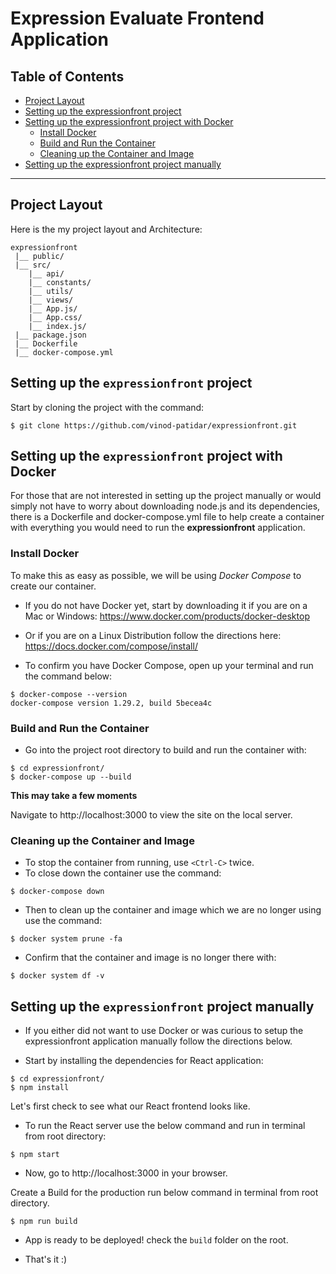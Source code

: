 # Expression Evaluate Frontend Application

## Table of Contents

- [Project Layout](#project-layout)
- [Setting up the expressionfront project](#setting-up-the-expressionfront-project)
- [Setting up the expressionfront project with Docker](#setting-up-the-expressionfront-project-with-docker)
  - [Install Docker](#install-docker)
  - [Build and Run the Container](#build-and-run-the-container)
  - [Cleaning up the Container and Image](#cleaning-up-the-container-and-image)
- [Setting up the expressionfront project manually](#setting-up-the-expressionfront-project-manually)

---

## Project Layout
  
  Here is the my project layout and Architecture:
  
  ```
  expressionfront
   |__ public/
   |__ src/
      |__ api/
      |__ constants/
      |__ utils/
      |__ views/
      |__ App.js/
      |__ App.css/
      |__ index.js/
   |__ package.json
   |__ Dockerfile
   |__ docker-compose.yml
  ```
  
  ## Setting up the `expressionfront` project
  
  Start by cloning the project with the command:
  ```
  $ git clone https://github.com/vinod-patidar/expressionfront.git
  ```
  
  ## Setting up the `expressionfront` project with Docker

  For those that are not interested in setting up the project manually or would simply not have to worry about downloading node.js and its dependencies, there is a Dockerfile and docker-compose.yml file to help create a container with everything you would need to run the **expressionfront** application.

  ### Install Docker

  To make this as easy as possible, we will be using *Docker Compose* to create our container.

  - If you do not have Docker yet, start by downloading it if you are on a Mac or Windows:
  https://www.docker.com/products/docker-desktop

  - Or if you are on a Linux Distribution follow the directions here:
  https://docs.docker.com/compose/install/

  - To confirm you have Docker Compose, open up your terminal and run the command below:

  ```
  $ docker-compose --version
  docker-compose version 1.29.2, build 5becea4c
  ```
  
  ### Build and Run the Container
  - Go into the project root directory to build and run the container with:

  ```
  $ cd expressionfront/
  $ docker-compose up --build
  ```

  **This may take a few moments**
  
  Navigate to http://localhost:3000 to view the site on the local server.
  
  ### Cleaning up the Container and Image

  - To stop the container from running, use `<Ctrl-C>` twice.
  - To close down the container use the command:

  ```
  $ docker-compose down
  ```
  - Then to clean up the container and image which we are no longer using use the command:

  ```
  $ docker system prune -fa
  ```

  - Confirm that the container and image is no longer there with:

  ```
  $ docker system df -v
  ```
  
  ## Setting up the `expressionfront` project manually
  
  - If you either did not want to use Docker or was curious to setup the expressionfront application manually follow the directions below.
  
  - Start by installing the dependencies for React application:
  ```
  $ cd expressionfront/
  $ npm install
  ```
  
  Let's first check to see what our React frontend looks like.
  - To run the React server use the below command and run in terminal from root directory:
  ```
  $ npm start
  ```
  - Now, go to http://localhost:3000 in your browser.

  Create a Build for the production run below command in terminal from root directory.
  ```
  $ npm run build
  ```
  - App is ready to be deployed! check the `build` folder on the root.

  - That's it :)

  
